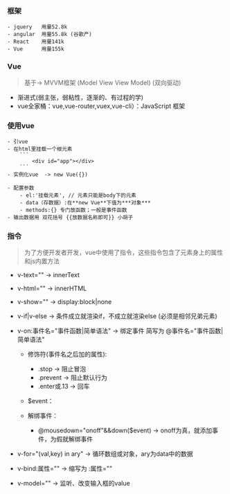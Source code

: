### 框架

    - jquery   用量52.8k
    - angular  用量55.8k (谷歌产)
    - React    用量141k
    - Vue      用量155k

### Vue

> 基于-> MVVM框架 (Model View View Model) (双向驱动)

- 渐进式(弱主张，弱粘性，逐渐的、有过程的学)
- vue全家桶：vue,vue-router,vuex,vue-cli）：JavaScript 框架

### 使用vue
    - 引vue
    - 在html里挂载一个根元素
        ```
            <div id="app"></div>
        ```
    - 实例化vue  -> new Vue({})

    - 配置参数
        - el:'挂载元素', // 元素只能是body下的元素
        - data（存数据）:在**new Vue**下值为***对象***
        - methods:{} 专门放函数；一般是事件函数
    - 输出数据用 双花括号 {{放数据名称即可}} 小胡子

### 指令

> 为了方便开发者开发，vue中使用了指令，这些指令包含了元素身上的属性和js内置方法

- v-text="" -> innerText
- v-html="" -> innerHTML
- v-show="" -> display:block|none
- v-if|v-else -> 条件成立就渲染if，不成立就渲染else (必须是相邻兄弟元素)  

- v-on:事件名="事件函数|简单语法" -> 绑定事件 简写为 @事件名="事件函数|简单语法"
    - 修饰符(事件名之后加的属性):
        - .stop -> 阻止冒泡
        - .prevent -> 阻止默认行为
        - .enter或.13 -> 回车

    - $event：

    - 解绑事件：
        - @mousedown="onoff"&&down($event) -> onoff为真，就添加事件，为假就解绑事件

- v-for="(val,key) in ary" -> 循环数组或对象，ary为data中的数据

- v-bind:属性=""  -> 缩写为 :属性=""

- v-model="" -> 监听、改变输入框的value


